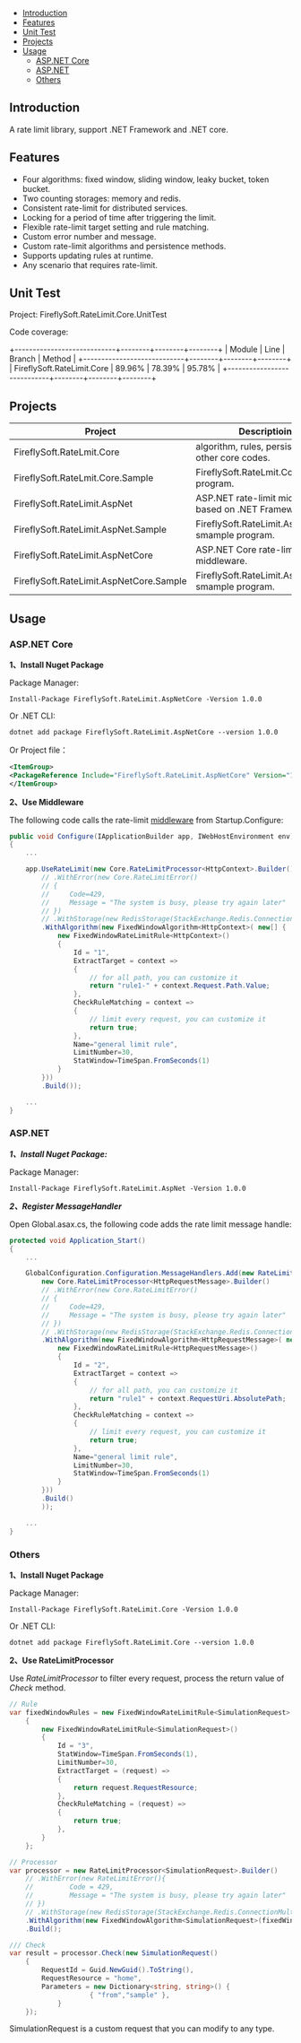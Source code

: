 * [Introduction](#introduction)
* [Features](#features)
* [Unit Test](#unit-test)
* [Projects](#projects)
* [Usage](#usage)
    * [ASP.NET Core](#aspnet-core)
    * [ASP.NET](#aspnet)
    * [Others](#others)

## Introduction
A rate limit library, support .NET Framework and .NET core.

## Features
* Four algorithms: fixed window, sliding window, leaky bucket, token bucket.
* Two counting storages: memory and redis.
* Consistent rate-limit for distributed services.
* Locking for a period of time after triggering the limit.
* Flexible rate-limit target setting and rule matching.
* Custom error number and message.
* Custom rate-limit algorithms and persistence methods.
* Supports updating rules at runtime.
* Any scenario that requires rate-limit.

## Unit Test
Project: FireflySoft.RateLimit.Core.UnitTest

Code coverage:

+----------------------------+--------+--------+--------+
| Module                     | Line   | Branch | Method |
+----------------------------+--------+--------+--------+
| FireflySoft.RateLimit.Core | 89.96% | 78.39% | 95.78% |
+----------------------------+--------+--------+--------+

## Projects
|Project|Descriptioin|
|---|---
|FireflySoft.RateLmit.Core|algorithm, rules, persistence and other core codes.
|FireflySoft.RateLmit.Core.Sample|FireflySoft.RateLmit.Core sample program.
|FireflySoft.RateLimit.AspNet|ASP.NET rate-limit middleware based on .NET Framework.
|FireflySoft.RateLimit.AspNet.Sample|FireflySoft.RateLimit.AspNet smample program.
|FireflySoft.RateLimit.AspNetCore|ASP.NET Core rate-limit middleware.
|FireflySoft.RateLimit.AspNetCore.Sample|FireflySoft.RateLimit.AspNetCore smample program.

## Usage

### ASP.NET Core

**1、Install Nuget Package**

Package Manager:

```shell
Install-Package FireflySoft.RateLimit.AspNetCore -Version 1.0.0
```

Or .NET CLI:

```shell
dotnet add package FireflySoft.RateLimit.AspNetCore --version 1.0.0
```

Or Project file：
```xml
<ItemGroup>
<PackageReference Include="FireflySoft.RateLimit.AspNetCore" Version="1.0.0" />
</ItemGroup>
```

**2、Use Middleware**

The following code calls the rate-limit [middleware](https://docs.microsoft.com/en-us/aspnet/core/fundamentals/middleware/?view=aspnetcore-3.1) from Startup.Configure:

```csharp
public void Configure(IApplicationBuilder app, IWebHostEnvironment env)
{
    ...

    app.UseRateLimit(new Core.RateLimitProcessor<HttpContext>.Builder()
        // .WithError(new Core.RateLimitError()
        // {
        //     Code=429,
        //     Message = "The system is busy, please try again later"
        // })
        // .WithStorage(new RedisStorage(StackExchange.Redis.ConnectionMultiplexer.Connect("localhost")))
        .WithAlgorithm(new FixedWindowAlgorithm<HttpContext>( new[] {
            new FixedWindowRateLimitRule<HttpContext>()
            {
                Id = "1",
                ExtractTarget = context =>
                {
                    // for all path, you can customize it
                    return "rule1-" + context.Request.Path.Value;
                },
                CheckRuleMatching = context =>
                {
                    // limit every request, you can customize it
                    return true;
                },
                Name="general limit rule",
                LimitNumber=30,
                StatWindow=TimeSpan.FromSeconds(1)
            }
        }))
        .Build());

    ...
}
```

### ASP.NET

***1、Install Nuget Package:***

Package Manager:

```shell
Install-Package FireflySoft.RateLimit.AspNet -Version 1.0.0
```

***2、Register MessageHandler***

Open Global.asax.cs, the following code adds the rate limit message handle:

```csharp
protected void Application_Start()
{
    ...

    GlobalConfiguration.Configuration.MessageHandlers.Add(new RateLimitHandler(
        new Core.RateLimitProcessor<HttpRequestMessage>.Builder()
        // .WithError(new Core.RateLimitError()
        // {
        //     Code=429,
        //     Message = "The system is busy, please try again later"
        // })
        // .WithStorage(new RedisStorage(StackExchange.Redis.ConnectionMultiplexer.Connect("localhost")))
        .WithAlgorithm(new FixedWindowAlgorithm<HttpRequestMessage>( new[] {
            new FixedWindowRateLimitRule<HttpRequestMessage>()
            {
                Id = "2",
                ExtractTarget = context =>
                {
                    // for all path, you can customize it
                    return "rule1" + context.RequestUri.AbsolutePath;
                },
                CheckRuleMatching = context =>
                {
                    // limit every request, you can customize it
                    return true;
                },
                Name="general limit rule",
                LimitNumber=30,
                StatWindow=TimeSpan.FromSeconds(1)
            }
        }))
        .Build()
        ));

    ...
}
```

### Others

**1、Install Nuget Package**

Package Manager:

```shell
Install-Package FireflySoft.RateLimit.Core -Version 1.0.0
```

Or .NET CLI:

```shell
dotnet add package FireflySoft.RateLimit.Core --version 1.0.0
```

**2、Use RateLimitProcessor**

Use *RateLimitProcessor* to filter every request, process the return value of *Check* method.

```csharp
// Rule
var fixedWindowRules = new FixedWindowRateLimitRule<SimulationRequest>[]
    {
        new FixedWindowRateLimitRule<SimulationRequest>()
        {
            Id = "3",
            StatWindow=TimeSpan.FromSeconds(1),
            LimitNumber=30,
            ExtractTarget = (request) =>
            {
                return request.RequestResource;
            },
            CheckRuleMatching = (request) =>
            {
                return true;
            },
        }
    };

// Processor
var processor = new RateLimitProcessor<SimulationRequest>.Builder()
    // .WithError(new RateLimitError(){
    //         Code = 429,
    //         Message = "The system is busy, please try again later"
    // })
    // .WithStorage(new RedisStorage(StackExchange.Redis.ConnectionMultiplexer.Connect("localhost")))
    .WithAlgorithm(new FixedWindowAlgorithm<SimulationRequest>(fixedWindowRules))
    .Build();

/// Check
var result = processor.Check(new SimulationRequest()
    {
        RequestId = Guid.NewGuid().ToString(),
        RequestResource = "home",
        Parameters = new Dictionary<string, string>() {
                    { "from","sample" },
            }
    });
```

SimulationRequest is a custom request that you can modify to any type.
